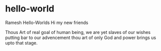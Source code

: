 # hello-world
Ramesh Hello-Worlds
Hi my new friends

Thous Art of real goal of human being, we are yet slaves of our wishes putting bar to our advencement thou art of only God and power 
brings us upto that stage.
